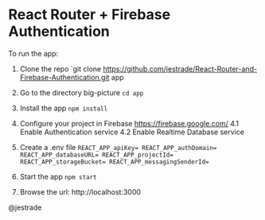 # React Router + Firebase Authentication

To run the app:

1. Clone the repo 
`git clone https://github.com/jestrade/React-Router-and-Firebase-Authentication.git app

2. Go to the directory big-picture
`cd app`

3. Install the app
`npm install`

4. Configure your project in Firebase https://firebase.google.com/
4.1 Enable Authentication service
4.2 Enable Realtime Database service

5. Create a .env file
`
REACT_APP_apiKey=
REACT_APP_authDomain=
REACT_APP_databaseURL=
REACT_APP_projectId=
REACT_APP_storageBucket=
REACT_APP_messagingSenderId=
`

6. Start the app
`npm start`

7. Browse the url: http://localhost:3000

@jestrade

